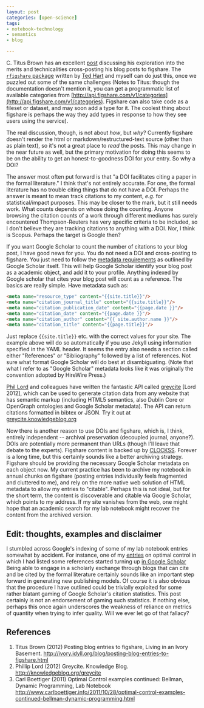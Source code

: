 ```yaml
---
layout: post
categories: [open-science]
tags: 
- notebook-technology
- semantics
- blog

---
```


  C. Titus Brown has an excellent [post](http://ivory.idyll.org/blog/posting-blog-entries-to-figshare.html) discussing his exploration into the merits and technicalities cross-posting his blog posts to figshare.  The [`rfigshare` package](https://github.com/ropensci/rfigshare) written by [Ted Hart](http://emhart.github.com/) and myself can do just this, once we puzzled out some of the same challenges (Notes to Titus: though the documentation doesn't mention it, you can get a programmatic list of available categories from [http://api.figshare.com/v1/categories](http://api.figshare.com/v1/categories).  Figshare can also take code as a fileset or dataset, and may soon add a type for it.  The coolest thing about figshare is perhaps the way they add types in response to how they see users using the service).  


  The real discussion, though, is not about *how*, but *why*? Currently figshare doesn't render the html or markdown/restructured-text source (other than as plain text), so it's not a great place to *read* the posts.  This may change in the near future as well, but the primary motivation for doing this seems to be on the ability to get an honest-to-goodness DOI for your entry.  So why a DOI?  

  The answer most often put forward is that "a DOI facilitates citing a paper in the formal literature." I think that's not entirely accurate. For one, the formal literature has no trouble citing things that do not have a DOI.  Perhaps the answer is meant to mean track citations to my content, *e.g.* for statistical/impact purposes.  This may be closer to the mark, but it still needs work.  What counts depends on whose doing the counting.  Anyone browsing the citation counts of a work through different mediums has surely encountered Thompson-Reuters has very specific criteria to be included, so I don't believe they are tracking citations to anything with a DOI.  Nor, I think is Scopus.  Perhaps the target is Google then?

  If you want Google Scholar to count the number of citations to your blog post, I have good news for you.  You do not need a DOI and cross-posting to figshare.  You just need to follow the [metadata requirements](http://scholar.google.com/intl/en/scholar/inclusion.html#indexing) as outlined by Google Scholar itself.  This will help Google Scholar identify your blog post as a academic object, and add it to your profile.  Anything indexed by Google scholar that cites your blog post will count as a reference. The basics are really simple.  Have metadata such as:

```html
<meta name="resource_type" content="{{site.title}}"/>
<meta name="citation_journal_title" content="{{site.title}}"/>
<meta name="citation_publication_date" content="{{page.date }}"/>
<meta name="citation_date" content="{{page.date }}"/>
<meta name="citation_author" content="{{ site.author.name }}"/>
<meta name="citation_title" content="{{page.title}}"/>
```

Just replace `{{site.title}}` etc. with the correct values for your site.  The example above will do so automatically if you use Jekyll using information specified in the YAML header.   It seems the entry also needs a section called either "References" or "Bibliography" followed by a list of references. Not sure what format Google Scholar will do best at disambiguating.  (Note that what I refer to as "Google Scholar" metadata looks like it was originally the convention adopted by HireWire Press.)

[Phil Lord](http://www.russet.org.uk) and colleagues have written the fantastic API called [greycite](http://knowledgeblog.org/greycite) [Lord 2012], which can be used to generate citation data from any website that has semantic markup (including HTML5 semantics, also Dublin Core or OpenGraph ontologies and Google Scholar metadata).  The API can return citations formatted in bibtex or JSON.  Try it out at [greycite.knowledgeblog.org](http://greycite.knowledgeblog.org)


  Now there is another reason to use DOIs and figshare, which is, I think, entirely independent -- archival preservation (decoupled journal, anyone?).  DOIs are potentially more permanent than URLs (though I'll leave that debate to the experts). Figshare content is backed up by [CLOCKSS](http://clockss.org/). Forever is a long time, but this certainly sounds like a better archiving strategy. Figshare should be providing the necessary Google Scholar metadata on each object now.  My current practice has been to archive my notebook in annual chunks on figshare (posting entries individually feels fragmented and cluttered to me), and rely on the more native web solution of HTML metadata to allow my entries to "citable". Perhaps this is not ideal, but for the short term, the content is discoverable and citable via Google Scholar, which points to my address.  If my site vanishes from the web, one might hope that an academic search for my lab notebook might recover the content from the archived version.  


## Edit: thoughts, examples and disclaimer

I stumbled across Google's indexing of some of my lab notebook entries somewhat by accident.  For instance, one of my [entries](http://www.carlboettiger.info/2011/10/28/optimal-control-examples-continued-bellman-dynamic-programming.html) on optimal control in which I had listed some references started turning up [in Google Scholar](http://scholar.google.com/citations?view_op=view_citation&hl=en&user=zj2rRtEAAAAJ&citation_for_view=zj2rRtEAAAAJ:4TOpqqG69KYC) Being able to engage in a scholarly exchange through blogs that can cite and be cited by the formal literature certainly sounds like an important step forward in generating new publishing models.  Of course it is also obvious that the procedure I have outlined could be trivially exploited for some rather blatant gaming of Google Scholar's citation statistics.  This post certainly is not an endorsement of gaming such statistics.  If nothing else, perhaps this once again underscores the weakness of reliance on metrics of quantity when trying to infer quality.  Will we ever let go of that fallacy?  




## References

1. Titus Brown (2012) Posting blog entries to figshare, Living in an Ivory Basement. http://ivory.idyll.org/blog/posting-blog-entries-to-figshare.html 
2. Phillip Lord (2012) Greycite. Knowledge Blog. http://knowledgeblog.org/greycite 
3. Carl Boettiger (2011) Optimal Control examples continued: Bellman, Dynamic Programming, Lab Notebook http://www.carlboettiger.info/2011/10/28/optimal-control-examples-continued-bellman-dynamic-programming.html
